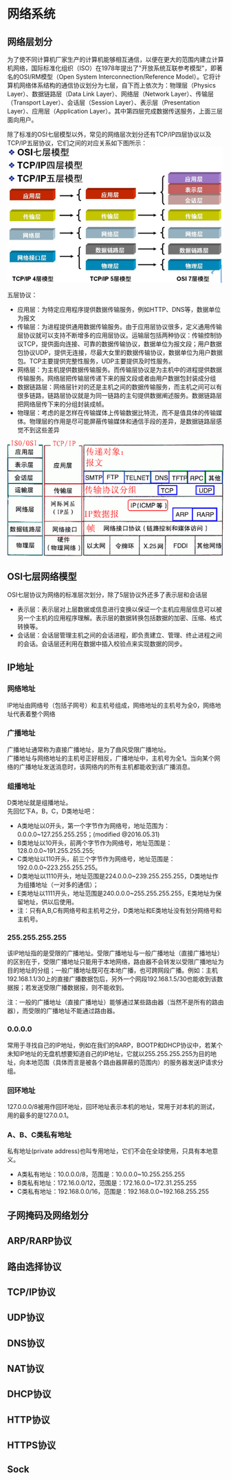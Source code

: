 # 网络系统

## 网络层划分

为了使不同计算机厂家生产的计算机能够相互通信，以便在更大的范围内建立计算机网络，国际标准化组织（ISO）在1978年提出了"开放系统互联参考模型"，即著名的OSI/RM模型（Open System Interconnection/Reference Model）。它将计算机网络体系结构的通信协议划分为七层，自下而上依次为：物理层（Physics Layer）、数据链路层（Data Link Layer）、网络层（Network Layer）、传输层（Transport Layer）、会话层（Session Layer）、表示层（Presentation Layer）、应用层（Application Layer）。其中第四层完成数据传送服务，上面三层面向用户。

除了标准的OSI七层模型以外，常见的网络层次划分还有TCP/IP四层协议以及TCP/IP五层协议，它们之间的对应关系如下图所示：
![NetworkLayer](./img/NetworkLayer.png)

五层协议：  
- 应用层：为特定应用程序提供数据传输服务，例如HTTP、DNS等，数据单位为报文
- 传输层：为进程提供通用数据传输服务。由于应用层协议很多，定义通用传输层协议就可以支持不断增多的应用层协议。运输层包括两种协议：传输控制协议TCP，提供面向连接、可靠的数据传输协议，数据单位为报文段；用户数据包协议UDP，提供无连接，尽最大女里的数据传输协议，数据单位为用户数据包。TCP主要提供完整性服务，UDP主要提供及时性服务。
- 网络层：为主机提供数据传输服务。而传输层协议是为主机中的进程提供数据传输服务。网络层把传输层传递下来的报文段或者由用户数据包封装成分组
- 数据链路层：网络层针对的还是主机之间的数据传输服务，而主机之间可以有很多链路，链路层协议就是为同一链路的主句提供数据阐述服务。数据链路层把网络层传下来的分组封装成帧。
- 物理层：考虑的是怎样在传输媒体上传输数据比特流，而不是值具体的传输媒体。物理层的作用是尽可能屏蔽传输媒体和通信手段的差异，是数据链路层感觉不到这些差异

![NetworkLayer1](./img/NetworkLayer1.png)

## OSI七层网络模型
OSI七层协议为网络的标准层次划分，除了5层协议外还多了表示层和会话层
- 表示层：表示层对上层数据或信息进行变换以保证一个主机应用层信息可以被另一个主机的应用程序理解。表示层的数据转换包括数据的加密、压缩、格式转换等。
- 会话层：会话层管理主机之间的会话进程，即负责建立、管理、终止进程之间的会话。会话层还利用在数据中插入校验点来实现数据的同步。

## IP地址
### 网络地址
IP地址由网络号（包括子网号）和主机号组成，网络地址的主机号为全0，网络地址代表着整个网络
### 广播地址
广播地址通常称为直接广播地址，是为了曲风受限广播地址。  
广播地址与网络地址的主机号正好相反，广播地址中，主机号为全1。当向某个网络的广播地址发送消息时，该网络内的所有主机都能收到该广播消息。
### 组播地址
D类地址就是组播地址。  
先回忆下A，B，C，D类地址吧：  
- A类地址以0开头，第一个字节作为网络号，地址范围为：0.0.0.0~127.255.255.255；(modified @2016.05.31)
- B类地址以10开头，前两个字节作为网络号，地址范围是：128.0.0.0~191.255.255.255;
- C类地址以110开头，前三个字节作为网络号，地址范围是：192.0.0.0~223.255.255.255。
- D类地址以1110开头，地址范围是224.0.0.0~239.255.255.255，D类地址作为组播地址（一对多的通信）；
- E类地址以1111开头，地址范围是240.0.0.0~255.255.255.255，E类地址为保留地址，供以后使用。
- 注：只有A,B,C有网络号和主机号之分，D类地址和E类地址没有划分网络号和主机号。
### 255.255.255.255
该IP地址指的是受限的广播地址。受限广播地址与一般广播地址（直接广播地址）的区别在于，受限广播地址只能用于本地网络，路由器不会转发以受限广播地址为目的地址的分组；一般广播地址既可在本地广播，也可跨网段广播。例如：主机192.168.1.1/30上的直接广播数据包后，另外一个网段192.168.1.5/30也能收到该数据报；若发送受限广播数据报，则不能收到。

注：一般的广播地址（直接广播地址）能够通过某些路由器（当然不是所有的路由器），而受限的广播地址不能通过路由器。
### 0.0.0.0
常用于寻找自己的IP地址，例如在我们的RARP，BOOTP和DHCP协议中，若某个未知IP地址的无盘机想要知道自己的IP地址，它就以255.255.255.255为目的地址，向本地范围（具体而言是被各个路由器屏蔽的范围内）的服务器发送IP请求分组。
### 回环地址
127.0.0.0/8被用作回环地址，回环地址表示本机的地址，常用于对本机的测试，用的最多的是127.0.0.1。
### A、B、C类私有地址
私有地址(private address)也叫专用地址，它们不会在全球使用，只具有本地意义。
- A类私有地址：10.0.0.0/8，范围是：10.0.0.0~10.255.255.255
- B类私有地址：172.16.0.0/12，范围是：172.16.0.0~172.31.255.255
- C类私有地址：192.168.0.0/16，范围是：192.168.0.0~192.168.255.255

## 子网掩码及网络划分

## ARP/RARP协议

## 路由选择协议

## TCP/IP协议

## UDP协议

## DNS协议

## NAT协议

## DHCP协议

## HTTP协议

## HTTPS协议

## Sock

